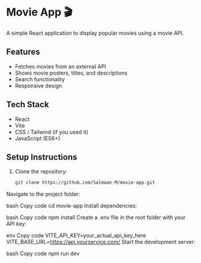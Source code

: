 # Movie App 🎬

A simple React application to display popular movies using a movie API.

## Features
- Fetches movies from an external API
- Shows movie posters, titles, and descriptions
- Search functionality
- Responsive design

## Tech Stack
- React
- Vite
- CSS / Tailwind (if you used it)
- JavaScript (ES6+)

## Setup Instructions
1. Clone the repository:
   ```bash
   git clone https://github.com/Salmaan-M/movie-app.git
Navigate to the project folder:

bash
Copy code
cd movie-app
Install dependencies:

bash
Copy code
npm install
Create a .env file in the root folder with your API key:

env
Copy code
VITE_API_KEY=your_actual_api_key_here
VITE_BASE_URL=https://api.yourservice.com/
Start the development server:

bash
Copy code
npm run dev
